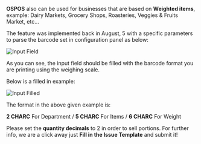 **OSPOS** also can be used for businesses that are based on **Weighted items**, example: Dairy Markets, Grocery Shops, Roasteries, Veggies & Fruits Market, etc...

The feature was implemented back in August, 5 with a specific parameters to parse the barcode set in configuration panel as below:

![Input Field](http://ospos.wshells.org/Wiki/Input.png)

As you can see, the input field should be filled with the barcode format you are printing using the weighing scale.

Below is a filled in example:

![Input Filled](http://ospos.wshells.org/Wiki/Filled.jpg)

The format in the above given example is:

**2 CHARC** For Department / **5 CHARC** For Items / **6 CHARC** For Weight

Please set the **quantity decimals** to 2 in order to sell portions.
For further info, we are a click away just **Fill in the Issue Template** and submit it!
